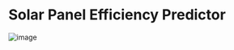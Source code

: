 # Solar Panel Efficiency Predictor

![image](https://github.com/user-attachments/assets/3e2fbe92-0293-4110-b28a-13a4b30e22e1)
